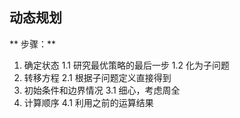 ## 动态规划
 ** 步骤：**
 1. 确定状态
 	1.1 研究最优策略的最后一步
 	1.2 化为子问题
 2. 转移方程
 	2.1 根据子问题定义直接得到
 3. 初始条件和边界情况
 	3.1 细心，考虑周全
 4. 计算顺序
 	4.1 利用之前的运算结果

